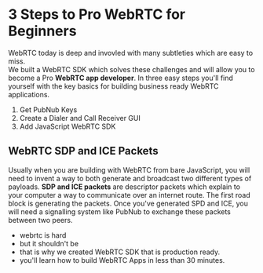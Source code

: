 # 3 Steps to Pro WebRTC for Beginners

WebRTC today is deep and invovled with many subtleties which are easy to miss.  
We built a WebRTC SDK which solves these challenges and will allow you to become a Pro **WebRTC app developer**.  In three easy steps you'll find yourself with the key basics for building business ready WebRTC applications.

 1. Get PubNub Keys
 1. Create a Dialer and Call Receiver GUI
 1. Add JavaScript WebRTC SDK
 

## WebRTC SDP and ICE Packets

Usually when you are building with WebRTC from bare JavaScript, you will need to invent a way to both generate and broadcast two different types of payloads.  **SDP and ICE packets** are descriptor packets which explain to your computer a way to communicate over an internet route.  The first road block is generating the packets.  Once you've generated SPD and ICE, you will need a signalling system like PubNub to exchange these packets between two peers.

 - webrtc is hard
 - but it shouldn't be
 - that is why we created WebRTC SDK that is production ready.
 - you'll learn how to build WebRTC Apps in less than 30 minutes.
